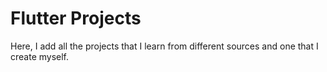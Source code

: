 # Flutter Projects
 Here, I add all the projects that I learn from different sources and one that I create myself.
